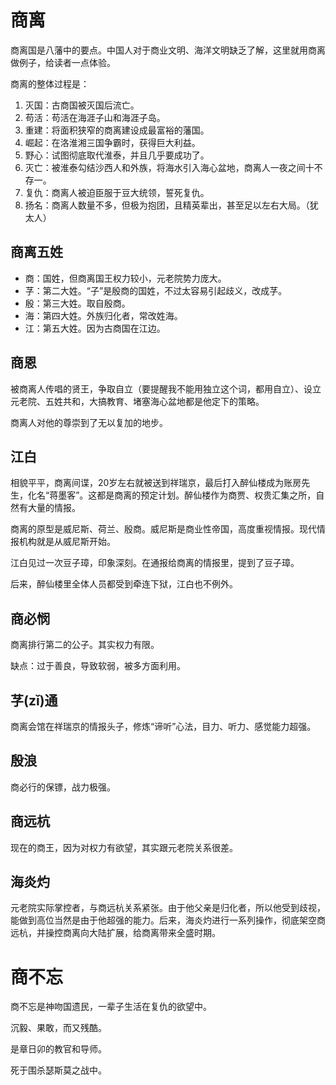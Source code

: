 # 商离

商离国是八藩中的要点。中国人对于商业文明、海洋文明缺乏了解，这里就用商离做例子，给读者一点体验。

商离的整体过程是：

1. 灭国：古商国被灭国后流亡。
2. 苟活：苟活在海涯子山和海涯子岛。
3. 重建：将面积狭窄的商离建设成最富裕的藩国。
4. 崛起：在洛淮湘三国争霸时，获得巨大利益。
5. 野心：试图彻底取代淮泰，并且几乎要成功了。
6. 灭亡：被淮泰勾结沙西人和外族，将海水引入海心盆地，商离人一夜之间十不存一。
7. 复仇：商离人被迫臣服于豆大统领，誓死复仇。
8. 扬名：商离人数量不多，但极为抱团，且精英辈出，甚至足以左右大局。（犹太人）

## 商离五姓

* 商：国姓，但商离国王权力较小，元老院势力庞大。
* 芓：第二大姓。“子”是殷商的国姓，不过太容易引起歧义，改成芓。
* 殷：第三大姓。取自殷商。
* 海：第四大姓。外族归化者，常改姓海。
* 江：第五大姓。因为古商国在江边。

## 商恩

被商离人传唱的贤王，争取自立（要提醒我不能用独立这个词，都用自立）、设立元老院、五姓共和，大搞教育、堵塞海心盆地都是他定下的策略。

商离人对他的尊崇到了无以复加的地步。

## 江白

相貌平平，商离间谍，20岁左右就被送到祥瑞京，最后打入醉仙楼成为账房先生，化名“蒋墨客”。这都是商离的预定计划。醉仙楼作为商贾、权贵汇集之所，自然有大量的情报。

商离的原型是威尼斯、荷兰、殷商。威尼斯是商业性帝国，高度重视情报。现代情报机构就是从威尼斯开始。

江白见过一次豆子璋，印象深刻。在通报给商离的情报里，提到了豆子璋。

后来，醉仙楼里全体人员都受到牵连下狱，江白也不例外。

## 商必悯

商离排行第二的公子。其实权力有限。

缺点：过于善良，导致软弱，被多方面利用。

## 芓(zǐ)通

商离会馆在祥瑞京的情报头子，修炼“谛听”心法，目力、听力、感觉能力超强。

## 殷浪

商必行的保镖，战力极强。

## 商远杭

现在的商王，因为对权力有欲望，其实跟元老院关系很差。

## 海炎灼

元老院实际掌控者，与商远杭关系紧张。由于他父亲是归化者，所以他受到歧视，能做到高位当然是由于他超强的能力。后来，海炎灼进行一系列操作，彻底架空商远杭，并操控商离向大陆扩展，给商离带来全盛时期。

# 商不忘

商不忘是神吻国遗民，一辈子生活在复仇的欲望中。

沉毅、果敢，而又残酷。

是章日卯的教官和导师。

死于围杀瑟斯莫之战中。